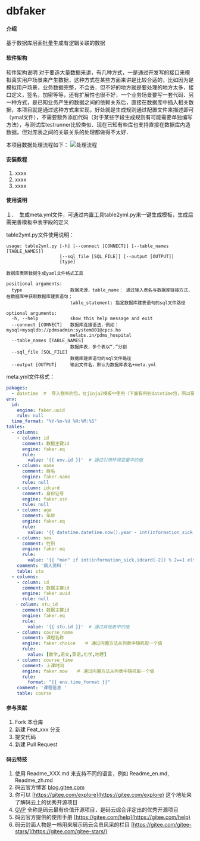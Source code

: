 # dbfaker

#### 介绍
基于数据库层面批量生成有逻辑关联的数据

#### 软件架构
软件架构说明
对于要造大量数据来讲，有几种方式，一是通过开发写的接口来模拟真实用户场景来产生数据，这种方式在某些方面来讲是比较合适的，比如因为是模拟用户场景，业务数据完整，不会丢．但不好的地方就是要处理的地方太多，接口定义，签名，加密等等，还有扩展性也很不好，一个业务场景要写一套代码．另一种方式，是已知业务产生的数据之间的依赖关系后，直接在数据库中插入相关数据，本项目就是通过这种方式来实现，好处就是生成规则通过配置文件来描述即可（ymal文件），不需要额外添加代码（对于某些字段生成规则有可能需要单独编写方法），与测试库testrunner比较类似．现在已知有些库也支持直接在数据库内造数据，但对库表之间的关联关系的处理都做得不太好．

本项目数据处理流程如下：
![处理流程](https://images.gitee.com/uploads/images/2020/0915/183724_40e0141c_1021400.png "屏幕截图.png")

#### 安装教程

1.  xxxx
2.  xxxx
3.  xxxx

#### 使用说明

１．　生成meta.yml文件，可通过内置工具table2yml.py来一键生成模板，生成后需完善模板中表字段的定义
    
table2yml.py文件使用说明：
```shell
usage: table2yml.py [-h] [--connect [CONNECT]] [--table_names [TABLE_NAMES]]
                    [--sql_file [SQL_FILE]] [--output [OUTPUT]]
                    [type]

数据库表转数据生成yaml文件格式工具

positional arguments:
  type                  数据来源，table_name： 通过输入表名与数据库链接方式，在数据库中获取数据库建表语句；
                        table_statement: 指定数据库建表语句的sql文件路径

optional arguments:
  -h, --help            show this help message and exit
  --connect [CONNECT]   数据库连接语法，例如：mysql+mysqldb://pdmsadmin:system001@cpcs.ho
                        melabs.in/pdms_hospital
  --table_names [TABLE_NAMES]
                        数据库表，多个表以“,”分割
  --sql_file [SQL_FILE]
                        数据库建表语句的sql文件路径
  --output [OUTPUT]     输出文件名，默认为数据库表名+meta.yml

```
meta.yml文件格式：
```yaml
pakages:
  - datetime　＃　导入额外的包，在jinja2模板中使用（下面有用到datetime包，所以要先导入）
env:
  id:
    engine: faker.uuid
    rule: null
  time_format: "%Y-%m-%d %H:%M:%S"
tables:
  - columns:
    - column: id
      comment: 数据主键id
      engine: faker.eq
      rule: 
        value: '{{ env.id }}'  # 通过引用环境变量中的值
    - column: name
      comment: 姓名
      engine: faker.name
      rule: null
    - column: idcard
      comment: 身份证号
      engine: faker.ssn
      rule: null
    - column: age
      comment: 年龄
      engine: faker.eq
      rule: 
        value: '{{ datetime.datetime.now().year - int(information_sick.idcard[6:10]) }}'　＃　通过jinja２模板直接计算
    - column: sex
      comment: 性别
      engine: faker.eq
      rule: 
        value: '{{ "man" if int(information_sick.idcard[-2]) % 2==1 else "female" }}'　＃　通过jinja２模板直接计算
    comment: '病人资料 '
    table: stu
  - columns:
    - column: id
      comment: 数据主键id
      engine: faker.uuid
      rule: null
　　- column: stu_id
      comment: 数据主键id
      engine: faker.eq
      rule: 
        value: '{{ stu.id }}'  # 通过其他表中的值
    - column: course_name
      comment: 课程名称
      engine: faker.choice　　＃ 通过内置方法从列表中随机取一个值
      rule: 
        value: [数学,语文,英语,化学,地理]
    - column: course_time
      comment: 上课时间
      engine: faker.now　　＃ 通过内置方法从列表中随机取一个值
      rule: 
        format: "{{ env.time_format }}"
    comment: '课程信息 '
    table: course


```
#### 参与贡献

1.  Fork 本仓库
2.  新建 Feat_xxx 分支
3.  提交代码
4.  新建 Pull Request


#### 码云特技

1.  使用 Readme\_XXX.md 来支持不同的语言，例如 Readme\_en.md, Readme\_zh.md
2.  码云官方博客 [blog.gitee.com](https://blog.gitee.com)
3.  你可以 [https://gitee.com/explore](https://gitee.com/explore) 这个地址来了解码云上的优秀开源项目
4.  [GVP](https://gitee.com/gvp) 全称是码云最有价值开源项目，是码云综合评定出的优秀开源项目
5.  码云官方提供的使用手册 [https://gitee.com/help](https://gitee.com/help)
6.  码云封面人物是一档用来展示码云会员风采的栏目 [https://gitee.com/gitee-stars/](https://gitee.com/gitee-stars/)
